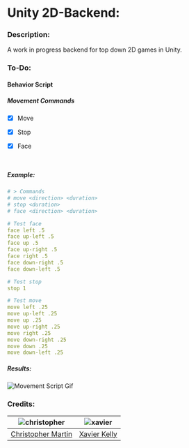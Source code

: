 # Unity 2D-Backend:
### Description:
A work in progress backend for top down 2D games in Unity.



### To-Do:
#### Behavior Script
##### 	Movement Commands

- [x] Move <direction> <duration>

- [x] Stop <duration>

- [x] Face <direction> <duration>

      ​


##### Example:
```yaml
# > Commands
# move <direction> <duration>
# stop <duration>
# face <direction> <duration>

# Test face
face left .5
face up-left .5
face up .5
face up-right .5
face right .5
face down-right .5
face down-left .5

# Test stop
stop 1

# Test move
move left .25
move up-left .25
move up .25
move up-right .25
move right .25
move down-right .25
move down .25
move down-left .25
```



##### Results:
![Movement Script Gif][movement-script-gif]



### Credits:

|    ![christopher][christopher-avatar]    |    ![xavier][xavier-avatar]    |
| :--------------------------------------: | :----------------------------: |
| [Christopher Martin][christopher-profile] | [Xavier Kelly][xavier-profile] |

[movement-script-gif]: https://i.imgur.com/YktUSig.gif

[christopher-profile]: https://github.com/ChristopherWMM
[christopher-avatar]: https://avatars0.githubusercontent.com/u/9260792?s=125&amp;amp;amp;amp;amp;amp;amp;amp;amp;amp;amp;amp;amp;amp;amp;amp;amp;amp;amp;amp;amp;amp;amp;amp;amp;amp;amp;amp;amp;amp;amp;amp;amp;amp;amp;amp;amp;amp;amp;v=4

[xavier-profile]: https://github.com/xkel
[xavier-avatar]: https://avatars.githubusercontent.com/u/22240889?s=125&amp;amp;amp;amp;amp;amp;amp;amp;amp;amp;amp;amp;amp;amp;amp;amp;amp;amp;amp;amp;amp;amp;amp;amp;amp;amp;amp;amp;amp;amp;amp;amp;amp;amp;amp;amp;amp;amp;amp;v=4


